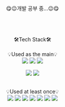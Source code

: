 ###
<div align="center"> <br/><br/><br/>
😋😉개발 공부 중...😉😋
<br/><br/><br/><br/>

🛠️Tech Stack🛠️<br/><br/>
💡Used as the main💡<br/><img src="https://img.shields.io/badge/JavaScript-F7DF1E?style=flat-square&logo=JAVASCRIPT&logoColor=white"></a>
<img src="https://img.shields.io/badge/React-61DAFB?style=flat-square&logo=react&logoColor=white"></a>
<img src="https://img.shields.io/badge/Java-007396?style=flat-square&logo=OpenJDK&logoColor=white"/>

<img src="https://img.shields.io/badge/HTML5-E34F26?style=flat-square&logo=HTML5&logoColor=white"></a>
<img src="https://img.shields.io/badge/CSS3-1572B6?style=flat-square&logo=CSS3&logoColor=white"></a>


<br/>
💡Used at least once💡<br/><img src="https://img.shields.io/badge/C++-00599C?style=flat-square&logo=C%2B%2B&logoColor=white"/></a>
<img src="https://img.shields.io/badge/Node.js-339933?style=flat-square&logo=Node.js&logoColor=white"/></a>
<img src="https://img.shields.io/badge/C-A8B9CC?style=flat-square&logo=C&logoColor=white"/></a>
<img src="https://img.shields.io/badge/Linux-FCC624?style=flat-square&logo=Linux&logoColor=white"/></a>
<img src="https://img.shields.io/badge/Python-3776AB?style=flat-square&logo=Python&logoColor=white"/></a>
<img src="https://img.shields.io/badge/Django-092E20?style=flat-square&logo=Django&logoColor=white"/></a>
<img src="https://img.shields.io/badge/MySQL-4479A1?style=flat-square&logo=MySQL&logoColor=white"/></a>
<br/><br/><br/>
</div>
<!--
**kimeunseo58/kimeunseo58** is a ✨ _special_ ✨ repository because its `README.md` (this file) appears on your GitHub profile.

Here are some ideas to get you started:

- 🔭 I’m currently working on ...
- 🌱 I’m currently learning ...
- 👯 I’m looking to collaborate on ...
- 🤔 I’m looking for help with ...
- 💬 Ask me about ...
- 📫 How to reach me: ...
- 😄 Pronouns: ...
- ⚡ Fun fact: ...
-->
